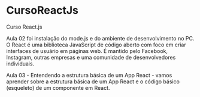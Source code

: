 # CursoReactJs
 Curso React.js

 Aula 02 foi instalação do mode.js e do ambiente de desenvolvimento no PC.
 O React é uma biblioteca JavaScript de código aberto com foco em criar interfaces de usuário em páginas web. É mantido pelo Facebook, Instagram, outras empresas e uma comunidade de desenvolvedores individuais.


Aula 03 - Entendendo a estrutura básica de um App React -  vamos aprender sobre a estrutura básica de um App React e o código básico (esqueleto) de um componente em React.

